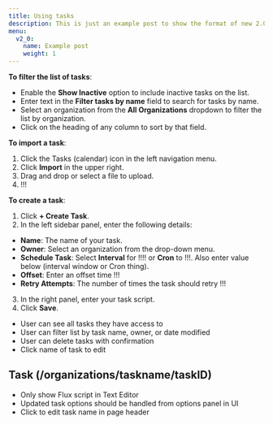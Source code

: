 ```yaml
---
title: Using tasks
description: This is just an example post to show the format of new 2.0 posts
menu:
  v2_0:
    name: Example post
    weight: 1
---
```


**To filter the list of tasks**:
* Enable the **Show Inactive** option to include inactive tasks on the list.
* Enter text in the **Filter tasks by name** field to search for tasks by name.
* Select an organization from the **All Organizations** dropdown to filter the list by organization.
* Click on the heading of any column to sort by that field. 

**To import a task**:
1. Click the Tasks (calendar) icon in the left navigation menu.
2. Click **Import** in the upper right.
3. Drag and drop or select a file to upload.
4. !!!

**To create a task**:

1. Click **+ Create Task**.
2. In the left sidebar panel, enter the following details:
  * **Name**: The name of your task.
  * **Owner**: Select an organization from the drop-down menu.
  * **Schedule Task**: Select **Interval** for !!!! or **Cron** to !!!. Also enter value below (interval window or Cron thing).
  * **Offset**: Enter an offset time !!!
  * **Retry Attempts**: The number of times the task should retry !!!
3. In the right panel, enter your task script.
4. Click **Save**.

* User can see all tasks they have access to
* User can filter list by task name, owner, or date modified
* User can delete tasks with confirmation
* Click name of task to edit


## Task (/organizations/taskname/taskID)

* Only show Flux script in Text Editor
* Updated task options should be handled from options panel in UI
* Click to edit task name in page header
